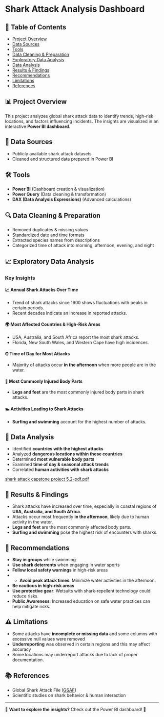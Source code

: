 # Shark Attack Analysis Dashboard

## 📌 Table of Contents
- [Project Overview](#project-overview)
- [Data Sources](#data-sources)
- [Tools](#tools)
- [Data Cleaning & Preparation](#data-cleaning--preparation)
- [Exploratory Data Analysis](#exploratory-data-analysis)
- [Data Analysis](#data-analysis)
- [Results & Findings](#results--findings)
- [Recommendations](#recommendations)
- [Limitations](#limitations)
- [References](#references)

## 📊 Project Overview
This project analyzes global shark attack data to identify trends, high-risk locations, and factors influencing incidents. The insights are visualized in an interactive **Power BI dashboard**.

## 📂 Data Sources
- Publicly available shark attack datasets
- Cleaned and structured data prepared in Power BI


## 🛠 Tools
- **Power BI** (Dashboard creation & visualization)
- **Power Query** (Data cleaning & transformation)
- **DAX (Data Analysis Expressions)** (Advanced calculations)

## 🔍 Data Cleaning & Preparation
- Removed duplicates & missing values
- Standardized date and time formats
- Extracted species names from descriptions
- Categorized time of attack into morning, afternoon, evening, and night

## 📈 Exploratory Data Analysis
### Key Insights

#### 📈 **Annual Shark Attacks Over Time**
- Trend of shark attacks since 1900 shows fluctuations with peaks in certain periods.
- Recent decades indicate an increase in reported attacks.
#### 🌍 **Most Affected Countries & High-Risk Areas**
- USA, Australia, and South Africa report the most shark attacks.
- Florida, New South Wales, and Western Cape have high incidences.
#### ⏰ **Time of Day for Most Attacks**
- Majority of attacks occur **in the afternoon** when more people are in the water.
#### 🚨 **Most Commonly Injured Body Parts**
- **Legs and feet** are the most commonly injured body parts in shark attacks.
#### 🏊 **Activities Leading to Shark Attacks**
- **Surfing and swimming** account for the highest number of attacks.

## 🔎 Data Analysis
- Identified **countries with the highest attacks**
- Analyzed **dangerous locations within these countries**
- Determined **most vulnerable body parts**
- Examined **time of day & seasonal attack trends**
- Correlated **human activities with shark attacks**
  
  

[shark attack capstone project 5.2-pdf.pdf](https://github.com/user-attachments/files/19539419/shark.attack.capstone.project.5.2-pdf.pdf)

## 📢 Results & Findings
- Shark attacks have increased over time, especially in coastal regions of **USA, Australia, and South Africa**.
- Attacks occur most frequently **in the afternoon**, likely due to human activity in the water.
- **Legs and feet** are the most commonly affected body parts.
- **Surfing and swimming** pose the highest risk of encounters with sharks.

  
## 🔑 Recommendations
- **Stay in groups** while swimming
- **Use shark deterrents** when engaging in water sports
- **Follow local safety warnings** in high-risk areas
- - **Avoid peak attack times**: Minimize water activities in the afternoon.
- **Be cautious in high-risk areas**
- **Use protective gear**: Wetsuits with shark-repellent technology could reduce risks.
- **Public Awareness**: Increased education on safe water practices can help mitigate risks.

## ⚠️ Limitations
- Some attacks have **incomplete or missing data** and some columns with excessive null values were removed
- **Underreporting** was observed in certain regions  and this may affect accuracy
- Some locations may underreport attacks due to lack of proper documentation.


## 📚 References
- Global Shark Attack File ([GSAF](https://www.sharkattackfile.net/))
- Scientific studies on shark behavior & human interaction

---

📌 **Want to explore the insights?** Check out the Power BI dashboard! 🚀


